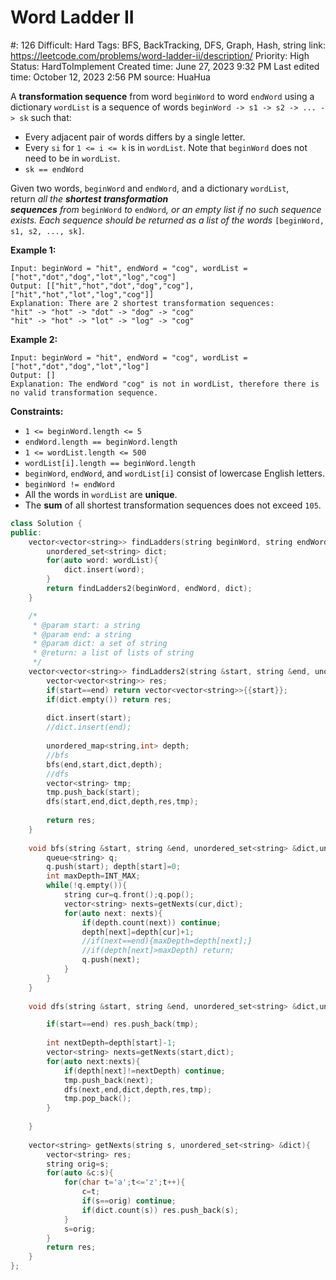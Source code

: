# Word Ladder II

#: 126
Difficult: Hard
Tags: BFS, BackTracking, DFS, Graph, Hash, string
link: https://leetcode.com/problems/word-ladder-ii/description/
Priority: High
Status: HardToImplement
Created time: June 27, 2023 9:32 PM
Last edited time: October 12, 2023 2:56 PM
source: HuaHua

A **transformation sequence** from word `beginWord` to word `endWord` using a dictionary `wordList` is a sequence of words `beginWord -> s1 -> s2 -> ... -> sk` such that:

- Every adjacent pair of words differs by a single letter.
- Every `si` for `1 <= i <= k` is in `wordList`. Note that `beginWord` does not need to be in `wordList`.
- `sk == endWord`

Given two words, `beginWord` and `endWord`, and a dictionary `wordList`, return *all the **shortest transformation sequences** from* `beginWord` *to* `endWord`*, or an empty list if no such sequence exists. Each sequence should be returned as a list of the words* `[beginWord, s1, s2, ..., sk]`.

**Example 1:**

```
Input: beginWord = "hit", endWord = "cog", wordList = ["hot","dot","dog","lot","log","cog"]
Output: [["hit","hot","dot","dog","cog"],["hit","hot","lot","log","cog"]]
Explanation: There are 2 shortest transformation sequences:
"hit" -> "hot" -> "dot" -> "dog" -> "cog"
"hit" -> "hot" -> "lot" -> "log" -> "cog"

```

**Example 2:**

```
Input: beginWord = "hit", endWord = "cog", wordList = ["hot","dot","dog","lot","log"]
Output: []
Explanation: The endWord "cog" is not in wordList, therefore there is no valid transformation sequence.

```

**Constraints:**

- `1 <= beginWord.length <= 5`
- `endWord.length == beginWord.length`
- `1 <= wordList.length <= 500`
- `wordList[i].length == beginWord.length`
- `beginWord`, `endWord`, and `wordList[i]` consist of lowercase English letters.
- `beginWord != endWord`
- All the words in `wordList` are **unique**.
- The **sum** of all shortest transformation sequences does not exceed `105`.

```cpp
class Solution {
public:
    vector<vector<string>> findLadders(string beginWord, string endWord, vector<string>& wordList) {
        unordered_set<string> dict;
        for(auto word: wordList){
            dict.insert(word);
        }
        return findLadders2(beginWord, endWord, dict);
    }

    /*
     * @param start: a string
     * @param end: a string
     * @param dict: a set of string
     * @return: a list of lists of string
     */
    vector<vector<string>> findLadders2(string &start, string &end, unordered_set<string> &dict) {
        vector<vector<string>> res;
        if(start==end) return vector<vector<string>>{{start}};
        if(dict.empty()) return res;
        
        dict.insert(start);
        //dict.insert(end);
        
        unordered_map<string,int> depth;
        //bfs
        bfs(end,start,dict,depth);
        //dfs
        vector<string> tmp;
        tmp.push_back(start);
        dfs(start,end,dict,depth,res,tmp);
        
        return res;
    }
    
    void bfs(string &start, string &end, unordered_set<string> &dict,unordered_map<string,int>& depth){
        queue<string> q;
        q.push(start); depth[start]=0;
        int maxDepth=INT_MAX;
        while(!q.empty()){
            string cur=q.front();q.pop();
            vector<string> nexts=getNexts(cur,dict);
            for(auto next: nexts){
                if(depth.count(next)) continue;
                depth[next]=depth[cur]+1;
                //if(next==end){maxDepth=depth[next];}
                //if(depth[next]>maxDepth) return;
                q.push(next);
            }
        }
    }
    
    void dfs(string &start, string &end, unordered_set<string> &dict,unordered_map<string,int>& depth, vector<vector<string>>& res, vector<string>& tmp){

        if(start==end) res.push_back(tmp);
        
        int nextDepth=depth[start]-1;
        vector<string> nexts=getNexts(start,dict);
        for(auto next:nexts){
            if(depth[next]!=nextDepth) continue;
            tmp.push_back(next);
            dfs(next,end,dict,depth,res,tmp);
            tmp.pop_back();
        }
        
    }
    
    vector<string> getNexts(string s, unordered_set<string> &dict){
        vector<string> res;
        string orig=s;
        for(auto &c:s){
            for(char t='a';t<='z';t++){
                c=t;
                if(s==orig) continue;
                if(dict.count(s)) res.push_back(s);
            }
            s=orig;
        }
        return res;
    }
};
```